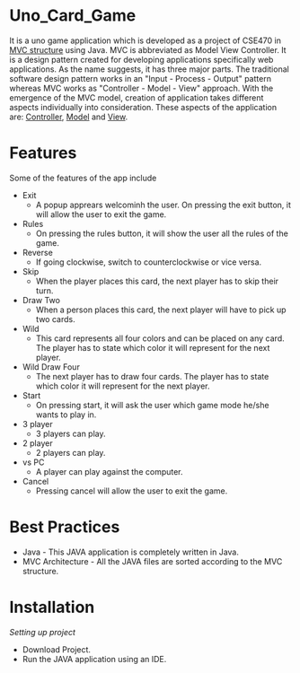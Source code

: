 # Uno_Card_Game
It is a uno game application which is developed as a project of CSE470 in [MVC structure](../../tree/main/src) using Java. MVC is abbreviated as Model View Controller. It is a design pattern created for developing applications specifically web applications. As the name suggests, it has three major parts. The traditional software design pattern works in an "Input - Process - Output" pattern whereas MVC works as "Controller - Model - View" approach. With the emergence of the MVC model, creation of application takes different aspects individually into consideration. These aspects of the application are: [Controller](../../tree/main/src/Controller), [Model](../../tree/main/src/Model) and [View](../../tree/main/src/View).


# Features
Some of the features of the app include
-   Exit
    -   A popup apprears welcominh the user. On pressing the exit button, it will allow the user to exit the game. 
-   Rules
    -   On pressing the rules button, it will show the user all the rules of the game.
-   Reverse
    -   If going clockwise, switch to counterclockwise or vice versa. 
-   Skip
    -   When the player places this card, the next player has to skip their turn.
-   Draw Two
    -   When a person places this card, the next player will have to pick up two cards. 
-   Wild
    -   This card represents all four colors and can be placed on any card. The player has to state which color it will represent for the next player. 
-   Wild Draw Four
    -   The next player has to draw four cards. The player has to state which color it will represent for the next player. 
-   Start
    -   On pressing start, it will ask the user which game mode he/she wants to play in.
-   3 player
    -   3 players can play.
-   2 player
    -   2 players can play. 
-   vs PC
    -   A player can play against the computer. 
-   Cancel 
    -   Pressing cancel will allow the user to exit the game. 


# Best Practices

-   Java - This JAVA application is completely written in Java.
-   MVC Architecture - All the JAVA files are sorted according to the MVC structure.


# Installation

*Setting up project*

-   Download Project.
-   Run the JAVA application using an IDE. 

